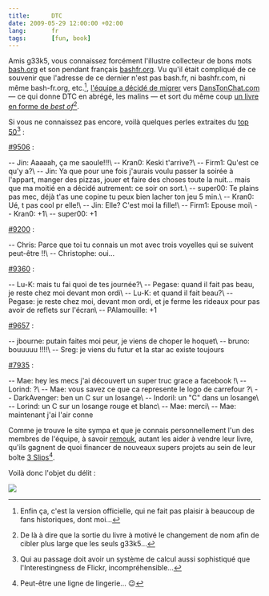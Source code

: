 ```yaml
---
title:      DTC
date: 2009-05-29 12:00:00 +02:00
lang:       fr
tags:       [fun, book]
---
```


Amis g33k5, vous connaissez forcément l'illustre collecteur de bons mots [bash.org](http://bash.org/) et son pendant français [bashfr.org](http://bashfr.org/). Vu qu'il était compliqué de ce souvenir que l'adresse de ce dernier n'est pas bash.fr, ni bashfr.com, ni même bash-fr.org, etc.[^1], [l'équipe a décidé de migrer](http://shiii.org/2009/05/13/danton-tchate/) vers [DansTonChat.com](http://danstonchat.com/) — ce qui donne DTC en abrégé, les malins — et sort du même coup [un livre en forme de *best of*](http://danstonchat.com/?livre)[^2].

[^1]: Enfin ça, c'est la version officielle, qui ne fait pas plaisir à beaucoup de fans historiques, dont moi…

[^2]: De là à dire que la sortie du livre à motivé le changement de nom afin de cibler plus large que les seuls g33k5…

Si vous ne connaissez pas encore, voilà quelques perles extraites du [top 50](http://danstonchat.com/?sort=top50)[^3]  :

[#9506](http://danstonchat.com/?9506) :

-- Jin: Aaaaah, ça me saoule!!!\\
-- Kran0: Keski t'arrive?\\
-- Firm1: Qu'est ce qu'y a?\\
-- Jin: Ya que pour une fois j'aurais voulu passer la soirée à l'appart, manger des pizzas, jouer et faire des choses toute la nuit… mais que ma moitié en a décidé autrement: ce soir on sort.\\
-- super00: Te plains pas mec, déjà t'as une copine tu peux bien lacher ton jeu 5 min.\\
-- Kran0: Ué, t pas cool pr elle!\\
-- Jin: Elle? C'est moi la fille!\\
-- Firm1: Epouse moi\\
-- Kran0: +1\\
-- super00: +1

[#9200](http://danstonchat.com/?9200) :

-- Chris: Parce que toi tu connais un mot avec trois voyelles qui se suivent peut-être !!\\
-- Christophe: oui…

[#9360](http://danstonchat.com/?9360) :

-- Lu-K: mais tu fai quoi de tes journée?\\
-- Pegase: quand il fait pas beau, je reste chez moi devant mon ordi\\
-- Lu-K: et quand il fait beau?\\
-- Pegase: je reste chez moi, devant mon ordi, et je ferme les rideaux pour pas avoir de reflets sur l'écran\\
-- PAlamouille: +1

[#9657](http://danstonchat.com/?9657) :

-- jbourne: putain faites moi peur, je viens de choper le hoquet\\
-- bruno: bouuuuu !!!!\\
-- Sreg: je viens du futur et la star ac existe toujours

[#7935](http://danstonchat.com/?7935) :

-- Mae: hey les mecs j'ai découvert un super truc grace a facebook !\\
-- Lorind: ?\\
-- Mae: vous savez ce que ca represente le logo de carrefour ?\\
-- DarkAvenger: ben un C sur un losange\\
-- Indoril: un "C" dans un losange\\
-- Lorind: un C sur un losange rouge et blanc\\
-- Mae: merci\\
-- Mae: maintenant j'ai l'air conne

Comme je trouve le site sympa et que je connais personnellement l'un des membres de l'équipe, à savoir [remouk](http://shiii.org/), autant les aider à vendre leur livre, qu'ils gagnent de quoi financer de nouveaux supers projets au sein de leur boîte [3 Slips](http://3slips.fr/)[^4].

Voilà donc l'objet du délit :

<html><a href="https://www.amazon.fr/Dans-Ton-Chat-S%C3%A9bastien-Delahaye/dp/2350760995/ref=as_li_ss_il?&linkId=&linkCode=li3&tag=gasteroprod-21&linkId=93ad057ecf9f77d5a82f2ad6e065710e&language=fr_FR" target="_blank"><img border="0" src="https://ws-eu.amazon-adsystem.com/widgets/q?_encoding=UTF8&ASIN=2350760995&Format=_SL250_&ID=AsinImage&MarketPlace=FR&ServiceVersion=20070822&WS=1&tag=gasteroprod-21&language=fr_FR" ></a><img src="https://ir-fr.amazon-adsystem.com/e/ir?t=gasteroprod-21&language=fr_FR&l=li3&o=8&a=2350760995" width="1" height="1" border="0" alt="" style="border:none !important; margin:0px !important;" /></html>

[^3]: Qui au passage doit avoir un système de calcul aussi sophistiqué que l'Interestingness de Flickr, incompréhensible…

[^4]: Peut-être une ligne de lingerie… 😉
